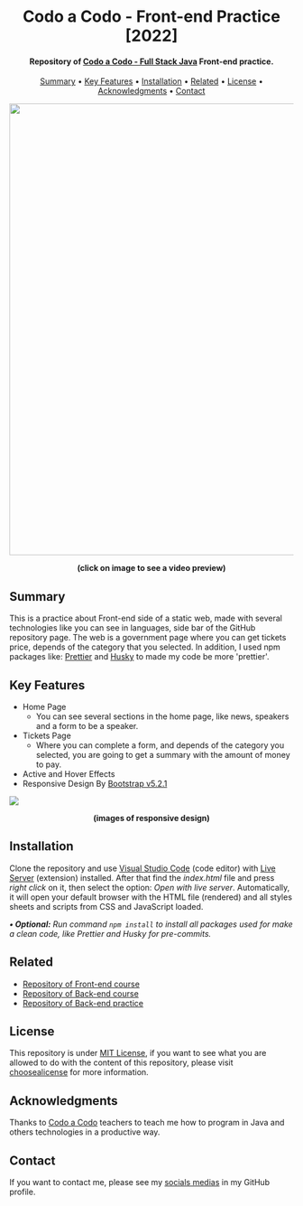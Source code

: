 <h1 align="center">
    Codo a Codo - Front-end Practice [2022]
</h1>

<h4 align="center">
    Repository of <a href="https://www.buenosaires.gob.ar/educacion/codo-codo" target="_blank">Codo a Codo - Full Stack Java<a> Front-end practice.
</h4>

<p align="center">
    <a href="#----summary">Summary</a> •
    <a href="#----key-features">Key Features</a> •
    <a href="#----installation">Installation</a> •
    <a href="#----related">Related</a> •
    <a href="#----license">License</a> •
    <a href="#----acknowledgments">Acknowledgments</a> •
    <a href="#----contact">Contact</a>
</p>

<p align="center">
    <a href="https://www.youtube.com/watch?v=gbPUndzeOSU&ab_channel=hozlucas28" target="_blank">
        <img src="https://user-images.githubusercontent.com/88015479/210153626-0dcf5363-6029-4149-8778-5dea445e736e.png" width="800">
    </a>
</p>

<p align="center">
    <strong>(click on image to see a video preview)</strong>
</p>

<h2>
    Summary
</h2>
<p>
    This is a practice about Front-end side of a static web, made with several technologies like you can see in languages, side bar of the GitHub repository page.
    The web is a government page where you can get tickets price, depends of the category that you selected. In addition, I used npm packages like: <a href="https://prettier.io/" target="_blank">Prettier</a> and <a href="https://github.com/typicode/husky" target="_blank">Husky</a> to made my code be more 'prettier'.
</p>

<h2>
    Key Features
</h2>
<p>
    <ul>
        <li>
            Home Page
            <ul>
                <li>
                    You can see several sections in the home page, like news, speakers and a form to be a speaker.
                </li>
            </ul>
        </li>
        <li>
            Tickets Page
            <ul>
                <li>
                    Where you can complete a form, and depends of the category you selected, you are going to get a summary with the amount of money to pay.
                </li>
            </ul>
        </li>
        <li>
            Active and Hover Effects
        </li>
        <li>
            Responsive Design By <a href="https://getbootstrap.com/" target="_blank">Bootstrap v5.2.1</a>
        </li>
    </ul>
</p>

<img src="https://user-images.githubusercontent.com/88015479/210155541-c6524349-8ffc-40bd-b842-32b9b6712a88.png">

<p align="center">
    <strong>(images of responsive design)</strong>
</p>

<h2>
    Installation
</h2>
<p>
    Clone the repository and use <a href="https://code.visualstudio.com/" target="_blank">Visual Studio Code</a> (code editor) with <a href="https://marketplace.visualstudio.com/items?itemName=ritwickdey.LiveServer" target="_blank">Live Server</a> (extension) installed. After that find the <i>index.html</i> file and press <i>right click</i> on it, then select the option: <i>Open with live server</i>. Automatically, it will open your default browser with the HTML file (rendered) and all styles sheets and scripts from CSS and JavaScript loaded.
</p>

<p>
    <i>
        <strong>• Optional:</strong>
        Run command <code>npm install</code> to install all packages used for make a clean code, like Prettier and Husky for pre-commits.
    </i>
</p>

<h2>
    Related
</h2>
<p>
    <ul>    
        <li>
            <a href="https://github.com/hozlucas28/Codo-Codo-Front-end-2022" target="_blank">Repository of Front-end course</a>
        </li>
        <li>
            <a href="https://github.com/hozlucas28/Codo-Codo-Back-end-2022" target="_blank">Repository of Back-end course</a>
        </li>
        <li>
            <a href="https://github.com/hozlucas28/Codo-Codo-Back-end-Practice-2022" target="_blank">Repository of Back-end practice</a>
        </li>
    </ul>
</p>

<h2>
    License
</h2>
<p>
    This repository is under <a href="./LICENSE" target="_blank">MIT License</a>, if you want to see what you are allowed to do with the content of this repository, please visit <a href="https://choosealicense.com/licenses/" target="_blank">choosealicense</a> for more information.
</p>

<h2>
    Acknowledgments
</h2>
<p>
    Thanks to <a href="https://www.buenosaires.gob.ar/educacion/codo-codo" target="_blank">Codo a Codo</a> teachers to teach me how to program in Java and others technologies in a productive way.
</p>

<h2>
    Contact
</h1>
<p>
    If you want to contact me, please see my <a href="https://github.com/hozlucas28" target="_blank">socials medias</a> in my GitHub profile.
</p>
